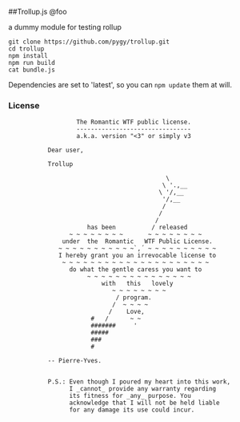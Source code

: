 ##Trollup.js @foo

a dummy module for testing rollup

```shell
git clone https://github.com/pygy/trollup.git
cd trollup
npm install
npm run build
cat bundle.js
```

Dependencies are set to 'latest', so you can `npm update` them at will.

### License

                       The Romantic WTF public license.
                       --------------------------------
                       a.k.a. version "<3" or simply v3
                       
               Dear user,

               Trollup
                  
                                                \ 
                                               \ '.,__
                                              \ '/,__
                                               '/,__
                                               /
                                              /
                                             /
                          has been          / released
                     ~ ~ ~ ~ ~ ~ ~ ~       ~ ~ ~ ~ ~ ~ ~ ~ 
                   under  the  Romantic   WTF Public License.
                  ~ ~ ~ ~ ~ ~ ~ ~ ~ ~ ~`,´ ~ ~ ~ ~ ~ ~ ~ ~ ~ ~ 
                  I hereby grant you an irrevocable license to
                   ~ ~ ~ ~ ~ ~ ~ ~ ~ ~ ~ ~ ~ ~ ~ ~ ~ ~ ~ ~ ~
                     do what the gentle caress you want to
                          ~ ~ ~ ~ ~ ~ ~ ~ ~ ~ ~ ~ ~ ~ ~  
                              with   this   lovely
                                 ~ ~ ~ ~ ~ ~ ~ ~ 
                                  / program.
                                 /  ~ ~ ~ ~
                                /    Love,
                           #   /      ~ ~
                           #######     '
                           #####
                           ###
                           #
    
               -- Pierre-Yves.
    
    
               P.S.: Even though I poured my heart into this work, 
                     I _cannot_ provide any warranty regarding 
                     its fitness for _any_ purpose. You
                     acknowledge that I will not be held liable
                     for any damage its use could incur.
